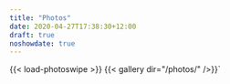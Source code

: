 ```yaml
---
title: "Photos"
date: 2020-04-27T17:38:30+12:00
draft: true
noshowdate: true
---
```

{{< load-photoswipe >}}
{{< gallery dir="/photos/" />}}`